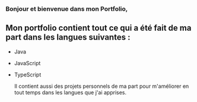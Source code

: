 ### Bonjour et bienvenue dans mon Portfolio, 



## Mon portfolio contient tout ce qui a été fait de ma part dans les langues suivantes :


- Java
- JavaScript
- TypeScript


  Il contient aussi des projets personnels de ma part pour m'améliorer en tout temps dans les langues que j'ai apprises.

